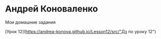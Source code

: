 
# Андрей Коноваленко
Мои домашние задания

[Урок 12](https://andrea-konova.github.io/Lesson12/src/"Дз по уроку 12")
